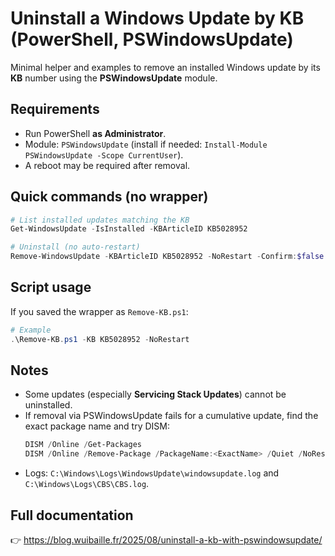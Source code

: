 # Uninstall a Windows Update by KB (PowerShell, PSWindowsUpdate)

Minimal helper and examples to remove an installed Windows update by its **KB** number using the **PSWindowsUpdate** module.

## Requirements
- Run PowerShell **as Administrator**.
- Module: `PSWindowsUpdate` (install if needed: `Install-Module PSWindowsUpdate -Scope CurrentUser`).
- A reboot may be required after removal.

## Quick commands (no wrapper)
```powershell
# List installed updates matching the KB
Get-WindowsUpdate -IsInstalled -KBArticleID KB5028952

# Uninstall (no auto-restart)
Remove-WindowsUpdate -KBArticleID KB5028952 -NoRestart -Confirm:$false
```

## Script usage
If you saved the wrapper as `Remove-KB.ps1`:
```powershell
# Example
.\Remove-KB.ps1 -KB KB5028952 -NoRestart
```

## Notes
- Some updates (especially **Servicing Stack Updates**) cannot be uninstalled.
- If removal via PSWindowsUpdate fails for a cumulative update, find the exact package name and try DISM:
  ```powershell
  DISM /Online /Get-Packages
  DISM /Online /Remove-Package /PackageName:<ExactName> /Quiet /NoRestart
  ```
- Logs: `C:\Windows\Logs\WindowsUpdate\windowsupdate.log` and `C:\Windows\Logs\CBS\CBS.log`.

## Full documentation
👉 https://blog.wuibaille.fr/2025/08/uninstall-a-kb-with-pswindowsupdate/